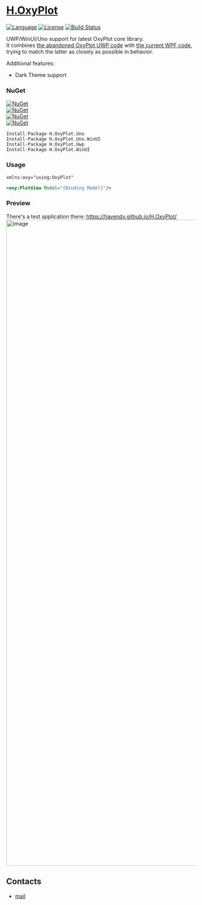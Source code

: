 # [H.OxyPlot](https://github.com/HavenDV/H.OxyPlot/) 

[![Language](https://img.shields.io/badge/language-C%23-blue.svg?style=flat-square)](https://github.com/HavenDV/H.OxyPlot/search?l=C%23&o=desc&s=&type=Code) 
[![License](https://img.shields.io/github/license/HavenDV/H.OxyPlot.svg?label=License&maxAge=86400)](LICENSE.md) 
[![Build Status](https://github.com/HavenDV/H.OxyPlot/actions/workflows/dotnet.yml/badge.svg)](https://github.com/HavenDV/H.OxyPlot/actions/workflows/dotnet.yml)

UWP/WinUI/Uno support for latest OxyPlot core library.  
It combines [the abandoned OxyPlot UWP code](https://github.com/oxyplot/oxyplot-uwp) 
with [the current WPF code](https://github.com/oxyplot/oxyplot/tree/develop/Source/OxyPlot.Wpf), 
trying to match the latter as closely as possible in behavior.

Additional features:
- Dark Theme support

### NuGet

[![NuGet](https://img.shields.io/nuget/dt/H.OxyPlot.Uno.svg?style=flat-square&label=H.OxyPlot.Uno)](https://www.nuget.org/packages/H.OxyPlot.Uno/)  
[![NuGet](https://img.shields.io/nuget/dt/H.OxyPlot.Uno.WinUI.svg?style=flat-square&label=H.OxyPlot.Uno.WinUI)](https://www.nuget.org/packages/H.OxyPlot.Uno.WinUI/)  
[![NuGet](https://img.shields.io/nuget/dt/H.OxyPlot.Uwp.svg?style=flat-square&label=H.OxyPlot.Uwp)](https://www.nuget.org/packages/H.OxyPlot.Uwp/)  
[![NuGet](https://img.shields.io/nuget/dt/H.OxyPlot.WinUI.svg?style=flat-square&label=H.OxyPlot.WinUI)](https://www.nuget.org/packages/H.OxyPlot.WinUI/)  

```
Install-Package H.OxyPlot.Uno
Install-Package H.OxyPlot.Uno.WinUI
Install-Package H.OxyPlot.Uwp
Install-Package H.OxyPlot.WinUI
```

### Usage

```
xmlns:oxy="using:OxyPlot"
```
```xml
<oxy:PlotView Model="{Binding Model}"/>
```

### Preview
There's a test application there:
https://havendv.github.io/H.OxyPlot/
<img width="1717" alt="image" src="https://user-images.githubusercontent.com/3002068/199105117-46f43272-d85c-4f5b-bfb3-7bd49a88fec1.png">

## Contacts
* [mail](mailto:havendv@gmail.com)
